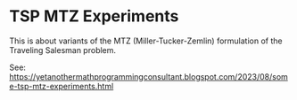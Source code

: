 # TSP MTZ Experiments

This is about variants of the MTZ (Miller-Tucker-Zemlin) formulation of the Traveling Salesman problem.

See: https://yetanothermathprogrammingconsultant.blogspot.com/2023/08/some-tsp-mtz-experiments.html

